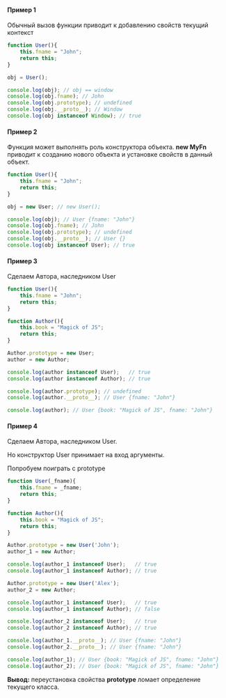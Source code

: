 #### Пример 1

Обычный вызов функции приводит к добавлению свойств текущий контекст

```javascript
function User(){
    this.fname = "John";
    return this;
}

obj = User();

console.log(obj); // obj == window
console.log(obj.fname); // John
console.log(obj.prototype); // undefined
console.log(obj.__proto__); // Window
console.log(obj instanceof Window); // true
```

#### Пример 2

Функция может выполнять роль конструктора объекта. **new MyFn** приводит к созданию нового объекта и установке свойств в данный объект.

```javascript
function User(){
    this.fname = "John";
    return this;
}

obj = new User; // new User();

console.log(obj); // User {fname: "John"} 
console.log(obj.fname); // John
console.log(obj.prototype); // undefined
console.log(obj.__proto__); // User {}
console.log(obj instanceof User); // true
```

#### Пример 3

Сделаем Автора, наследником User

```javascript
function User(){
    this.fname = "John";
    return this;
}

function Author(){
    this.book = "Magick of JS";
    return this;
}

Author.prototype = new User;
author = new Author;

console.log(author instanceof User);   // true
console.log(author instanceof Author); // true

console.log(author.prototype); // undefined
console.log(author.__proto__); // User {fname: "John"} 

console.log(author); // User {book: "Magick of JS", fname: "John"}
```

#### Пример 4

Сделаем Автора, наследником User.

Но конструктор User принимает на вход аргументы.

Попробуем поиграть с prototype

```javascript
function User(_fname){
    this.fname = _fname;
    return this;
}

function Author(){
    this.book = "Magick of JS";
    return this;
}

Author.prototype = new User('John');
author_1 = new Author;

console.log(author_1 instanceof User);   // true
console.log(author_1 instanceof Author); // true

Author.prototype = new User('Alex');
author_2 = new Author;

console.log(author_1 instanceof User);   // true
console.log(author_1 instanceof Author); // false

console.log(author_2 instanceof User);   // true
console.log(author_2 instanceof Author); // true

console.log(author_1.__proto__); // User {fname: "John"}
console.log(author_2.__proto__); // User {fname: "John"}

console.log(author_1); // User {book: "Magick of JS", fname: "John"}
console.log(author_2); // User {book: "Magick of JS", fname: "John"}
```

**Вывод:** переустановка свойства **prototype** ломает определение текущего класса.
